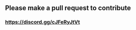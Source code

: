 ## Please make a pull request to contribute
### https://discord.gg/cJFeRyJtVt

<!-- shuana is a hoe <3 -->